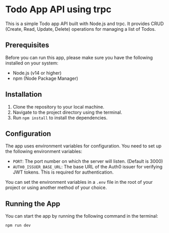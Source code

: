 # Todo App API using trpc

This is a simple Todo app API built with Node.js and trpc. It provides CRUD (Create, Read, Update, Delete) operations for managing a list of Todos.

## Prerequisites

Before you can run this app, please make sure you have the following installed on your system:

- Node.js (v14 or higher)
- npm (Node Package Manager)

## Installation

1. Clone the repository to your local machine.
2. Navigate to the project directory using the terminal.
3. Run `npm install` to install the dependencies.

## Configuration

The app uses environment variables for configuration. You need to set up the following environment variables:

- `PORT`: The port number on which the server will listen. (Default is 3000)
- `AUTH0_ISSUER_BASE_URL`: The base URL of the Auth0 issuer for verifying JWT tokens. This is required for authentication.

You can set the environment variables in a `.env` file in the root of your project or using another method of your choice.

## Running the App

You can start the app by running the following command in the terminal:

`npm run dev`
